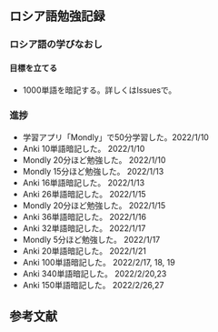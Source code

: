 ## ロシア語勉強記録

### ロシア語の学びなおし

#### 目標を立てる
- 1000単語を暗記する。詳しくはIssuesで。

### 進捗

- 学習アプリ「Mondly」で50分学習した。2022/1/10
- Anki 10単語暗記した。 2022/1/10
- Mondly 20分ほど勉強した。 2022/1/10
- Mondly 15分ほど勉強した。 2022/1/13
- Anki 16単語暗記した。 2022/1/13
- Anki 26単語暗記した。 2022/1/15
- Mondly 20分ほど勉強した。 2022/1/15
- Anki 36単語暗記した。 2022/1/16
- Anki 32単語暗記した。 2022/1/17
- Mondly 5分ほど勉強した。 2022/1/17
- Anki 20単語暗記した。 2022/1/21
- Anki 100単語暗記した。 2022/2/17, 18, 19
- Anki 340単語暗記した。 2022/2/20,23
- Anki 150単語暗記した。 2022/2/26,27


## 参考文献



